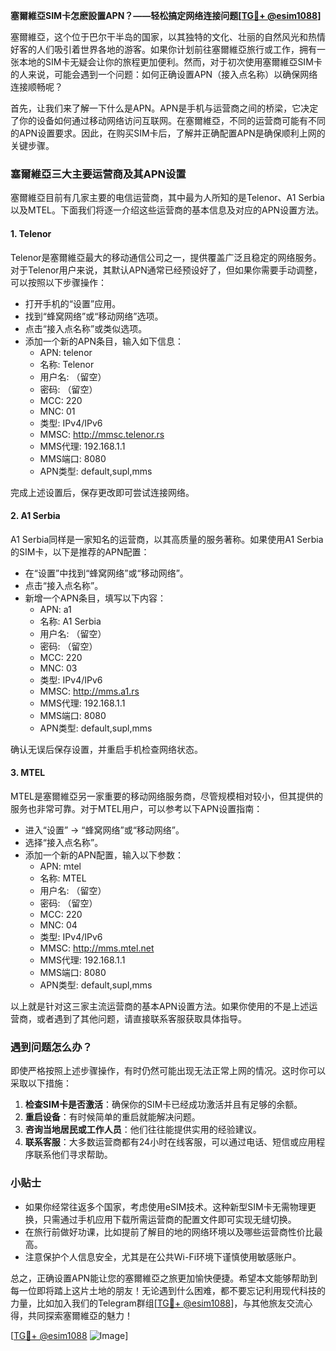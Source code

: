 **塞爾維亞SIM卡怎麽設置APN？——轻松搞定网络连接问题[[TG💪+ @esim1088](https://t.me/s/esim1088)]**

塞爾維亞，这个位于巴尔干半岛的国家，以其独特的文化、壮丽的自然风光和热情好客的人们吸引着世界各地的游客。如果你计划前往塞爾維亞旅行或工作，拥有一张本地的SIM卡无疑会让你的旅程更加便利。然而，对于初次使用塞爾維亞SIM卡的人来说，可能会遇到一个问题：如何正确设置APN（接入点名称）以确保网络连接顺畅呢？

首先，让我们来了解一下什么是APN。APN是手机与运营商之间的桥梁，它决定了你的设备如何通过移动网络访问互联网。在塞爾維亞，不同的运营商可能有不同的APN设置要求。因此，在购买SIM卡后，了解并正确配置APN是确保顺利上网的关键步骤。

### 塞爾維亞三大主要运营商及其APN设置

塞爾維亞目前有几家主要的电信运营商，其中最为人所知的是Telenor、A1 Serbia以及MTEL。下面我们将逐一介绍这些运营商的基本信息及对应的APN设置方法。

#### 1. Telenor
Telenor是塞爾維亞最大的移动通信公司之一，提供覆盖广泛且稳定的网络服务。对于Telenor用户来说，其默认APN通常已经预设好了，但如果你需要手动调整，可以按照以下步骤操作：

- 打开手机的“设置”应用。
- 找到“蜂窝网络”或“移动网络”选项。
- 点击“接入点名称”或类似选项。
- 添加一个新的APN条目，输入如下信息：
  - APN: telenor
  - 名称: Telenor
  - 用户名: （留空）
  - 密码: （留空）
  - MCC: 220
  - MNC: 01
  - 类型: IPv4/IPv6
  - MMSC: http://mmsc.telenor.rs
  - MMS代理: 192.168.1.1
  - MMS端口: 8080
  - APN类型: default,supl,mms

完成上述设置后，保存更改即可尝试连接网络。

#### 2. A1 Serbia
A1 Serbia同样是一家知名的运营商，以其高质量的服务著称。如果使用A1 Serbia的SIM卡，以下是推荐的APN配置：

- 在“设置”中找到“蜂窝网络”或“移动网络”。
- 点击“接入点名称”。
- 新增一个APN条目，填写以下内容：
  - APN: a1
  - 名称: A1 Serbia
  - 用户名: （留空）
  - 密码: （留空）
  - MCC: 220
  - MNC: 03
  - 类型: IPv4/IPv6
  - MMSC: http://mms.a1.rs
  - MMS代理: 192.168.1.1
  - MMS端口: 8080
  - APN类型: default,supl,mms

确认无误后保存设置，并重启手机检查网络状态。

#### 3. MTEL
MTEL是塞爾維亞另一家重要的移动网络服务商，尽管规模相对较小，但其提供的服务也非常可靠。对于MTEL用户，可以参考以下APN设置指南：

- 进入“设置” -> “蜂窝网络”或“移动网络”。
- 选择“接入点名称”。
- 添加一个新的APN配置，输入以下参数：
  - APN: mtel
  - 名称: MTEL
  - 用户名: （留空）
  - 密码: （留空）
  - MCC: 220
  - MNC: 04
  - 类型: IPv4/IPv6
  - MMSC: http://mms.mtel.net
  - MMS代理: 192.168.1.1
  - MMS端口: 8080
  - APN类型: default,supl,mms

以上就是针对这三家主流运营商的基本APN设置方法。如果你使用的不是上述运营商，或者遇到了其他问题，请直接联系客服获取具体指导。

### 遇到问题怎么办？

即使严格按照上述步骤操作，有时仍然可能出现无法正常上网的情况。这时你可以采取以下措施：

1. **检查SIM卡是否激活**：确保你的SIM卡已经成功激活并且有足够的余额。
2. **重启设备**：有时候简单的重启就能解决问题。
3. **咨询当地居民或工作人员**：他们往往能提供实用的经验建议。
4. **联系客服**：大多数运营商都有24小时在线客服，可以通过电话、短信或应用程序联系他们寻求帮助。

### 小贴士

- 如果你经常往返多个国家，考虑使用eSIM技术。这种新型SIM卡无需物理更换，只需通过手机应用下载所需运营商的配置文件即可实现无缝切换。
- 在旅行前做好功课，比如提前了解目的地的网络环境以及哪些运营商性价比最高。
- 注意保护个人信息安全，尤其是在公共Wi-Fi环境下谨慎使用敏感账户。

总之，正确设置APN能让您的塞爾維亞之旅更加愉快便捷。希望本文能够帮助到每一位即将踏上这片土地的朋友！无论遇到什么困难，都不要忘记利用现代科技的力量，比如加入我们的Telegram群组[[TG💪+ @esim1088](https://t.me/s/esim1088)]，与其他旅友交流心得，共同探索塞爾維亞的魅力！

[[TG💪+ @esim1088](https://t.me/s/esim1088) ![Image](https://i.postimg.cc/4NQfJmqS/Snipaste-2025-05-13-00-14-12.png)]